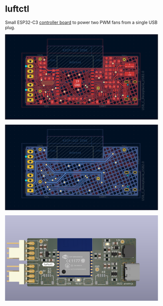 # luftctl

Small ESP32-C3 [controller board](schematic.pdf) to power two PWM fans from a single USB plug.

![](pcb-front.png)

![](pcb-back.png)

![](pcb-render.png)
